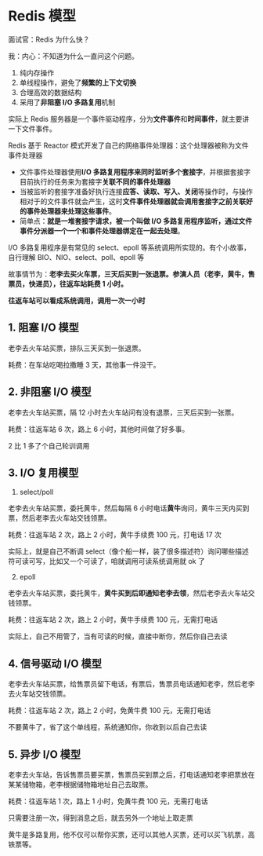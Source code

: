 # Redis 模型

面试官：Redis 为什么快？

我：内心：不知道为什么一直问这个问题。

1. 纯内存操作
2. 单线程操作，避免了**频繁的上下文切换**
3. 合理高效的数据结构
4. 采用了**非阻塞 I/O 多路复用**机制

实际上 Redis 服务器是一个事件驱动程序，分为**文件事件**和**时间事件**，就主要讲一下文件事件。

Redis 基于 Reactor 模式开发了自己的网络事件处理器：这个处理器被称为文件事件处理器

- 文件事件处理器使用**I/O 多路复用程序来同时监听多个套接字**，并根据套接字目前执行的任务来为套接字**关联不同的事件处理器**
- 当被监听的套接字准备好执行连接**应答、读取、写入、关闭**等操作时，与操作相对于的文件事件就会产生，这时**文件事件处理器就会调用套接字之前关联好的事件处理器来处理这些事件**。
- 简单点：**就是一堆套接字请求，被一个叫做 I/O 多路复用程序监听，通过文件事件分派器一个一个和事件处理器绑定在一起去处理**。

I/O 多路复用程序是有常见的 select、epoll 等系统调用所实现的。有个小故事，自行理解 BIO、NIO、select、poll、epoll 等

故事情节为：**老李去买火车票，三天后买到一张退票。参演人员（老李，黄牛，售票员，快递员），往返车站耗费 1 小时。**

**往返车站可以看成系统调用，调用一次一小时**

## 1. 阻塞 I/O 模型

老李去火车站买票，排队三天买到一张退票。

耗费：在车站吃喝拉撒睡 3 天，其他事一件没干。

## 2. 非阻塞 I/O 模型

老李去火车站买票，隔 12 小时去火车站问有没有退票，三天后买到一张票。

耗费：往返车站 6 次，路上 6 小时，其他时间做了好多事。

2 比 1 多了个自己轮训调用

## 3. I/O 复用模型

1. select/poll

老李去火车站买票，委托黄牛，然后每隔 6 小时电话**黄牛**询问，黄牛三天内买到票，然后老李去火车站交钱领票。

耗费：往返车站 2 次，路上 2 小时，黄牛手续费 100 元，打电话 17 次

实际上，就是自己不断调 select（像个船一样，装了很多描述符）询问哪些描述符可读可写，比如又一个可读了，咱就调用可读系统调用就 ok 了

2. epoll

老李去火车站买票，委托黄牛，**黄牛买到后即通知老李去领**，然后老李去火车站交钱领票。

耗费：往返车站 2 次，路上 2 小时，黄牛手续费 100 元，无需打电话

实际上，自己不用管了，当有可读的时候，直接中断你，然后你自己去读

## 4. 信号驱动 I/O 模型

老李去火车站买票，给售票员留下电话，有票后，售票员电话通知老李，然后老李去火车站交钱领票。

耗费：往返车站 2 次，路上 2 小时，免黄牛费 100 元，无需打电话

不要黄牛了，省了这个单线程，系统通知你，你收到以后自己去读

## 5. 异步 I/O 模型

老李去火车站，告诉售票员要买票，售票员买到票之后，打电话通知老李把票放在某某储物箱，老李根据储物箱地址自己去取票。

耗费：往返车站 1 次，路上 1 小时，免黄牛费 100 元，无需打电话

只需要注册一次，得到消息之后，就去另外一个地址上取走票

黄牛是多路复用，他不仅可以帮你买票，还可以其他人买票，还可以买飞机票，高铁票等。
